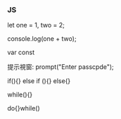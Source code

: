 ### JS

let one = 1, two = 2;

console.log(one + two);


var
const


提示視窗: 
prompt("Enter passcpde");


if(){}
else if (){}
else{}


while(){}

do{}while()
